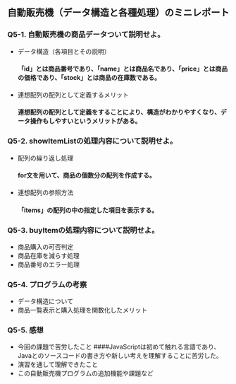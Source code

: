 ## 自動販売機（データ構造と各種処理）のミニレポート
### Q5-1. 自動販売機の商品データついて説明せよ。
* データ構造（各項目とその説明）
  #### 「id」とは商品番号であり、「name」とは商品名であり、「price」とは商品の価格であり、「stock」とは商品の在庫数である。
* 連想配列の配列として定義するメリット
  #### 連想配列の配列として定義をすることにより、構造がわかりやすくなり、データ操作もしやすいというメリットがある。
### Q5-2. showItemListの処理内容について説明せよ。
* 配列の繰り返し処理
  #### for文を用いて、商品の個数分の配列を作成する。
* 連想配列の参照方法
  #### 「items」の配列の中の指定した項目を表示する。
### Q5-3. buyItemの処理内容について説明せよ。
* 商品購入の可否判定
* 商品在庫を減らす処理
* 商品番号のエラー処理
### Q5-4. プログラムの考察
* データ構造について
* 商品一覧表示と購入処理を関数化したメリット
### Q5-5. 感想
* 今回の課題で苦労したこと
  ####JavaScriptは初めて触れる言語であり、Javaとのソースコードの書き方や新しい考えを理解することに苦労した。
* 演習を通して理解できたこと
* この自動販売機プログラムの追加機能や課題など
